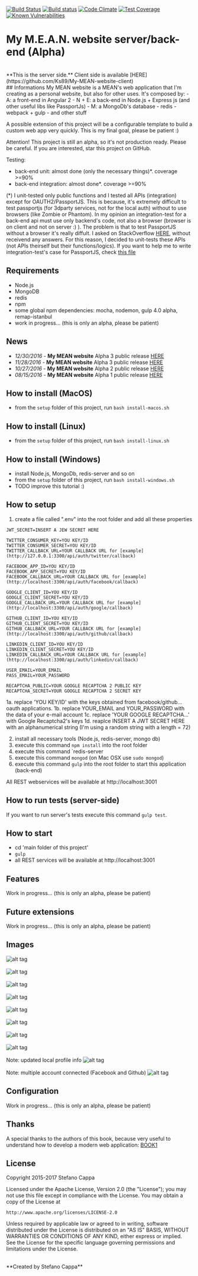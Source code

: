 [![Build Status](https://travis-ci.org/Ks89/My-MEAN-website-server.svg?branch=master)](https://travis-ci.org/Ks89/My-MEAN-website-server)  [![Build status](https://ci.appveyor.com/api/projects/status/x7r2v139hi84cvsj?svg=true)](https://ci.appveyor.com/project/Ks89/my-mean-website-server)
   [![Code Climate](https://codeclimate.com/github/Ks89/My-MEAN-website/badges/gpa.svg)](https://codeclimate.com/github/Ks89/My-MEAN-website)   [![Test Coverage](https://codeclimate.com/github/Ks89/My-MEAN-website/badges/coverage.svg)](https://codeclimate.com/github/Ks89/My-MEAN-website/coverage)   [![Known Vulnerabilities](https://snyk.io/test/github/ks89/my-mean-website/d620ace0396e9b862127bb9700b71af1a20eaca1/badge.svg)](https://snyk.io/test/github/ks89/my-mean-website/d620ace0396e9b862127bb9700b71af1a20eaca1)
<br>
# My M.E.A.N. website server/back-end (Alpha)
<br>
**This is the server side.** Client side is available [HERE](https://github.com/Ks89/My-MEAN-website-client)
<br>
## Informations
My MEAN website is a MEAN's web application that I'm creating as a personal website, but also for other uses.
It's composed by:
- A: a front-end in Angular 2
- N + E: a back-end in Node.js + Express js (and other useful libs like PassportJs)
- M: a MongoDb's database
- redis
- webpack + gulp
- and other stuff

A possible extension of this project will be a configurable template to build a custom web app very quickly. This is my final goal, please be patient :)

Attention! This project is still an alpha, so it's not production ready. Please be careful.
If you are interested, star this project on GitHub.

Testing:
- back-end unit: almost done (only the necessary things)*. coverage >=90%
- back-end integration: almost done*. coverage >=90%

(*) I unit-tested only public functions and I tested all APIs (integration) except for OAUTH2/PassportJS.
This is because, it's extremely difficult to test passportjs (for 3dparty services, not for the local auth) without to use  browsers (like Zombie or Phantom). In my opinion an integration-test for a back-end api must use only backend's code, not also a browser (browser is on client and not on server :) ).
The problem is that to test PassportJS without a browser it's really diffult. I asked on StackOverflow [HERE](http://stackoverflow.com/questions/38169351/how-can-i-test-integration-testing-with-supertest-a-node-js-server-with-passpo), without receivend any answers.
For this reason, I decided to unit-tests these APIs (not APIs theirself but their functions/logics).
If you want to help me to write integration-test's case for PassportJS, check [this file](https://github.com/Ks89/My-MEAN-website/blob/master/test-server-integration/TODO-auth-3dparty.js)

## Requirements
- Node.js
- MongoDB
- redis
- npm
- some global npm dependencies: mocha, nodemon, gulp 4.0 alpha, remap-istanbul
- work in progress... (this is only an alpha, please be patient)

## News
- *12/30/2016* - **My MEAN website** Alpha 3 public release [HERE](https://github.com/Ks89/My-MEAN-website-server/releases/tag/v.alpha-4)
- *11/28/2016* - **My MEAN website** Alpha 3 public release [HERE](https://github.com/Ks89/My-MEAN-website-server/releases/tag/v.alpha-3)
- *10/27/2016* - **My MEAN website** Alpha 2 public release [HERE](https://github.com/Ks89/My-MEAN-website-server/releases/tag/v.alpha-2.2)
- *08/15/2016* - **My MEAN website** Alpha 1 public release [HERE](https://github.com/Ks89/My-MEAN-website-server/releases/tag/v.alpha-1)


## How to install (MacOS)
- from the `setup` folder of this project, run `bash install-macos.sh`

## How to install (Linux)
- from the `setup` folder of this project, run `bash install-linux.sh`

## How to install (Windows)
- install Node.js, MongoDb, redis-server and so on
- from the `setup` folder of this project, run `bash install-windows.sh`
- TODO improve this tutorial :)

## How to setup

1. create a file called ".env" into the root folder and add all these properties
```
JWT_SECRET=INSERT A JEW SECRET HERE

TWITTER_CONSUMER_KEY=YOU KEY/ID
TWITTER_CONSUMER_SECRET=YOU KEY/ID
TWITTER_CALLBACK_URL=YOUR CALLBACK URL for [example](http://127.0.0.1:3300/api/auth/twitter/callback)

FACEBOOK_APP_ID=YOU KEY/ID
FACEBOOK_APP_SECRET=YOU KEY/ID
FACEBOOK_CALLBACK_URL=YOUR CALLBACK URL for [example](http://localhost:3300/api/auth/facebook/callback)

GOOGLE_CLIENT_ID=YOU KEY/ID
GOOGLE_CLIENT_SECRET=YOU KEY/ID
GOOGLE_CALLBACK_URL=YOUR CALLBACK URL for [example](http://localhost:3300/api/auth/google/callback)

GITHUB_CLIENT_ID=YOU KEY/ID
GITHUB_CLIENT_SECRET=YOU KEY/ID
GITHUB_CALLBACK_URL=YOUR CALLBACK URL for [example](http://localhost:3300/api/auth/github/callback)

LINKEDIN_CLIENT_ID=YOU KEY/ID
LINKEDIN_CLIENT_SECRET=YOU KEY/ID
LINKEDIN_CALLBACK_URL=YOUR CALLBACK URL for [example](http://localhost:3300/api/auth/linkedin/callback)

USER_EMAIL=YOUR_EMAIL
PASS_EMAIL=YOUR_PASSWORD

RECAPTCHA_PUBLIC=YOUR GOOGLE RECAPTCHA 2 PUBLIC KEY
RECAPTCHA_SECRET=YOUR GOOGLE RECAPTCHA 2 SECRET KEY
```
1a. replace 'YOU KEY/ID' with the keys obtained from facebook/github... oauth applications.
1b. replace YOUR_EMAIL and YOUR_PASSWORD with the data of your e-mail account
1c. replace 'YOUR GOOGLE RECAPTCHA...' with Google Recaptcha2's keys
1d. reaplce INSERT A JWT SECRET HERE with an alphanumerical string (I'm using a random string with a length = 72)

2. install all necessary tools (Node.js, redis-server, mongo db)
3. execute this command `npm install` into the root folder
4. execute this command `redis-server
5. execute this command `mongod` (on Mac OSX use `sudo mongod`)
6. execute this command `gulp` into the root folder to start this application (back-end)

All REST webservices will be available at http://localhost:3001

## How to run tests (server-side)
If you want to run server's tests execute this command `gulp test`.

## How to start
- cd 'main folder of this project'
- `gulp`
- all REST services will be available at http://localhost:3001

## Features
Work in progress... (this is only an alpha, please be patient)

## Future extensions
Work in progress... (this is only an alpha, please be patient)

## Images

![alt tag](http://www.stefanocappa.it/publicfiles/Github_repositories_images/MyMeanWebsite/home.png)
<br/><br/>
![alt tag](http://www.stefanocappa.it/publicfiles/Github_repositories_images/MyMeanWebsite/projects.png)
<br/><br/>
![alt tag](http://www.stefanocappa.it/publicfiles/Github_repositories_images/MyMeanWebsite/projectDetail.png)
<br/><br/>
![alt tag](http://www.stefanocappa.it/publicfiles/Github_repositories_images/MyMeanWebsite/projectDetail-image.png)
<br/><br/>
![alt tag](http://www.stefanocappa.it/publicfiles/Github_repositories_images/MyMeanWebsite/contact.png)
<br/><br/>
![alt tag](http://www.stefanocappa.it/publicfiles/Github_repositories_images/MyMeanWebsite/contact-images.png)
<br/><br/>
![alt tag](http://www.stefanocappa.it/publicfiles/Github_repositories_images/MyMeanWebsite/signin.png)
<br/><br/>
![alt tag](http://www.stefanocappa.it/publicfiles/Github_repositories_images/MyMeanWebsite/register.png)
<br/><br/>
Note: updated local profile info
![alt tag](http://www.stefanocappa.it/publicfiles/Github_repositories_images/MyMeanWebsite/profile-updated.png)
<br/><br/>
Note: multiple account connected (Facebook and Github)
![alt tag](http://www.stefanocappa.it/publicfiles/Github_repositories_images/MyMeanWebsite/profile-multiple.png)

## Configuration
Work in progress... (this is only an alpha, please be patient)

## Thanks
A special thanks to the authors of this book, because very useful to understand how to develop a modern web application: [BOOK1](https://www.manning.com/books/getting-mean-with-mongo-express-angular-and-node)

## License

Copyright 2015-2017 Stefano Cappa

Licensed under the Apache License, Version 2.0 (the "License");
you may not use this file except in compliance with the License.
You may obtain a copy of the License at

    http://www.apache.org/licenses/LICENSE-2.0

Unless required by applicable law or agreed to in writing, software
distributed under the License is distributed on an "AS IS" BASIS,
WITHOUT WARRANTIES OR CONDITIONS OF ANY KIND, either express or implied.
See the License for the specific language governing permissions and
limitations under the License.

<br/>
**Created by Stefano Cappa**
